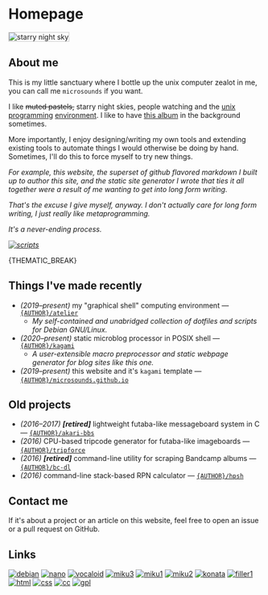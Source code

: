 # Homepage

<!-- stylesheet override -->
<!-- prevent borders around transparent inline images on this page only -->
<script>
	var e = document.createElement('style');
	e.innerHTML = 'p img { border: unset; }';
	document.body.insertBefore(e, document.body.firstChild);
</script>
<!-- original: https://gelbooru.com/index.php?page=post&s=view&id=3757995 -->
<img src="{DOC_ROOT}/static/starry.png"
	alt="starry night sky"
	style="max-width: 100%; border: 1px solid #CCC;"
/>

## About me
This is my little sanctuary where I bottle up the unix computer zealot in me, you can call me `microsounds` if you want.

I like ~~muted pastels,~~ starry night skies, people watching and the [unix][unix1] [programming][unix2] [environment][unix3].
I like to have [this album][noise] in the background sometimes.

More importantly, I enjoy designing/writing my own tools and extending existing tools to automate things I would otherwise be doing by hand.
Sometimes, I'll do this to force myself to try new things.

<div class="right" style="filter: grayscale(65%); font-style: italic;">
For example, this website,
the superset of github flavored markdown I built up to author this site,
and the static site generator I wrote that ties it all together were a result of me wanting to get into long form writing.

That's the excuse I give myself, anyway.
I don't actually care for long form writing,
I just really like metaprogramming.

It's a never-ending process.

[![scripts]({DOC_ROOT}/static/shimemiku/shime32.png)](notes/dotfiles.md "It's pretty fun though.")
</div>

{THEMATIC_BREAK}

## Things I've made recently
* _(2019–present)_ my "graphical shell" computing environment — [`{AUTHOR}/atelier`]({DOC_ROOT}/notes/dotfiles.md)
	* _My self-contained and unabridged collection of dotfiles and scripts for Debian GNU/Linux._
* _(2020–present)_ static microblog processor in POSIX shell — [`{AUTHOR}/kagami`]({GIT_REMOTE}/kagami)
	* _A user-extensible macro preprocessor and static webpage generator for blog sites like this one._
* _(2019–present)_ this website and it's `kagami` template — [`{AUTHOR}/microsounds.github.io`]({GIT_REMOTE}/microsounds.github.io)

## Old projects
* _(2016–2017)_ ***[retired]*** lightweight futaba-like messageboard system in C — [`{AUTHOR}/akari-bbs`]({GIT_REMOTE}/akari-bbs)
* _(2016)_ CPU-based tripcode generator for futaba-like imageboards — [`{AUTHOR}/tripforce`]({GIT_REMOTE}/tripforce)
* _(2016)_ ***[retired]*** command-line utility for scraping Bandcamp albums — [`{AUTHOR}/bc-dl`]({GIT_REMOTE}/bc-dl)
* _(2016)_ command-line stack-based RPN calculator — [`{AUTHOR}/hpsh`]({GIT_REMOTE}/hpsh)

## Contact me
If it's about a project or an article on this website, feel free to open an issue or a pull request on GitHub.

## Links
<div class="center">

[![debian]({DOC_ROOT}/static/button/debian.png)](https://debian.org/distrib)
[![nano]({DOC_ROOT}/static/button/nano.png)](https://nano-editor.org)
[![vocaloid]({DOC_ROOT}/static/button/vocaloid.gif)](https://www.youtube.com/watch?v=JmvOuyeqoLw&amp;list=PLJQumuuts49qC9sbhf4Deky0-XZuY09A_)
[![miku3]({DOC_ROOT}/static/button/mikuproved.gif)](/EEEEEEEEEEEEEEEEEEEEEEE)
[![miku1]({DOC_ROOT}/static/button/hatsunemiku1.gif)](https://www.youtube.com/watch?v=3rsBLRFONEs)
[![miku2]({DOC_ROOT}/static/button/miku.gif)](https://www.youtube.com/watch?v=NJAghsisnok)
[![konata]({DOC_ROOT}/static/button/konata.gif)](https://www.youtube.com/watch?v=KGD-mFTY6mw)
[![filler1]({DOC_ROOT}/static/button/88x31pinkmarble.gif)](/eeeeeeeeeeeeeeeeee)
[![html]({DOC_ROOT}/static/button/valid-html5-blue.svg)](https://validator.w3.org/check/referer)
[![css]({DOC_ROOT}/static/button/valid-css-blue.png)](https://jigsaw.w3.org/css-validator/check/referer)
[![cc]({DOC_ROOT}/static/button/cc.png)]({CC_BY_SA})
[![gpl]({DOC_ROOT}/static/button/gpl.png)]({GNU_GPL})

</div>

<!-- extended reading on unix and adjacent topics -->
<!-- [unix]: http://emulator.pdp-11.org.ru/misc/1978.07_-_Bell_System_Technical_Journal.pdf -->
[unix1]: https://files.catbox.moe/gn20dj.pdf
       "Bell System Technical Journal Vol. 57, No. 6, Part 2, pp. 1905- (July-Aug. 1978), Dennis Ritchie, Ken Thompson"
[unix2]: http://files.catwell.info/misc/mirror/the-unix-programming-environment-kernighan-pike.pdf
       "The Unix Programming Environment (1984), Brian Kernighan, Rob Pike"
[unix3]: http://www.catb.org/~esr/writings/taoup/html/
       "The Art of Unix Programming (2003), Eric S. Raymond"

[noise]: https://effexxx.bandcamp.com/album/from-4jyo-han-to-everywhere-again
       "from 4jyo​-​han to everywhere (2011), effe"
